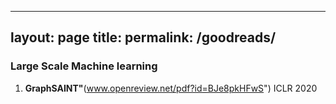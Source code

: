 
---
layout: page
title: 
permalink: /goodreads/
---


### Large Scale Machine learning

1. **GraphSAINT"**(www.openreview.net/pdf?id=BJe8pkHFwS")
    ICLR 2020
  
